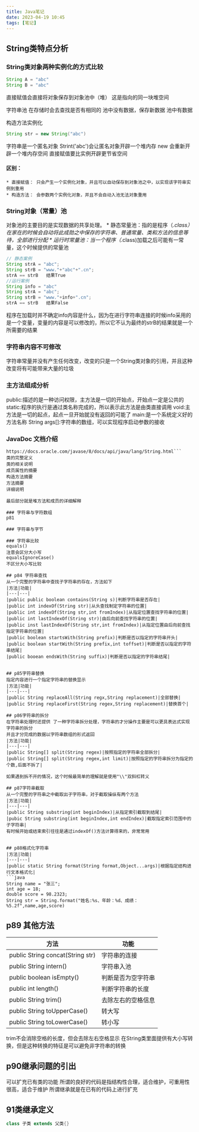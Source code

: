 ```yaml
---
title: Java笔记
date: 2023-04-19 10:45
tags: [笔记]
---
```

## String类特点分析
### String类对象两种实例化的方式比较
``` java
String A = "abc"
String B = "abc"
```
直接赋值会直接将对象保存到对象池中（堆）
这是指向的同一块堆空间

字符串池
在存储时会去查找是否有相同的
池中没有数据，保存新数据
池中有数据

构造方法实例化
``` java
String str = new String("abc")
```
字符串是一个匿名对象
Strint('abc')会让匿名对象开辟一个堆内存
new 会重新开辟一个堆内存空间
直接赋值要比实例开辟更节省空间

#### 区别：
    * 直接赋值： 只会产生一个实例化对象，并且可以自动保存到对象池之中，以实现该字符串实例到重用
    * 构造方法： 会参数两个实例化对象，并且不会自动入池无法对象重用

### String对象（常量）池
对象池的主要目的是实现数据的共享处理。
    * 静态常量池：指的是程序（*.class）在家在的时候会自动将此成勋之中保存的字符串、普通常量、类和方法的信息等待，全部进行分配
    * 运行时常量池：当一个程序（*.class)加载之后可能有一常量，这个时候提供的常量池
```Java
// 静态案例
String strA = "abc";
String strB = "www."+"abc"+".cn";
strA == strB   结果True
//运行案例
String info = "abc"
String strA = "abc";
String strB = "www."+info+".cn";
strA == strB   结果False
```
程序在加载时并不确定info内容是什么，因为在进行字符串连接的时候info采用的是一个变量，变量的内容是可以修改的，所以它不认为最终的strB的结果就是一个所需要的结果

### 字符串内容不可修改
字符串常量并没有产生任何改变，改变的只是一个String类对象的引用，并且这种改变将有可能带来大量的垃圾


### 主方法组成分析
public:描述的是一种访问权限，主方法是一切的开始点，开始点一定是公共的
static:程序的执行是通过类名称完成的，所以表示此方法是由类直接调用
void:主方法是一切的起点，起点一旦开始就没有返回的可能了
main:是一个系统定义好的方法名称
String args[]:字符串的数组，可以实现程序启动参数的接收

### JavaDoc 文档介绍
```
https://docs.oracle.com/javase/8/docs/api/java/lang/String.html```
类的完整定义
类的相关说明
成员属性的摘要
构造方法摘要
方法摘要
详细说明

最后部分就是堆方法和成员的详细解释

### 字符串与字符数组
p81

### 字符串与字节

### 字符串比较
equals()
注意会区分大小写
equalsIgnoreCase()
不区分大小写比较

## p84 字符串查找
从一个完整的字符串中查找子字符串的存在，方法如下
|方法|功能|
|---|---|
|public public boolean contains(String s)|判断字符串是否存在|
|public int indexOf(String str)|从头查找制定字符串的位置|
|public int indexOf(String str,int fromIndex)|从指定位置查找字符串的位置|
|public int lastIndexOf(String str)|由后向前查找字符串的位置|
|public inst lastIndexOf(String str,int fromIndex)|从指定位置由后向前查找指定字符串的位置|
|public boolean startsWith(String prefix)|判断是否以指定的字符串开头|
|public boolean startWith(String prefix,int toffset)|判断是否以指定的字符串结尾|
|public booean endsWith(String suffix)|判断是否以指定的字符串结尾|


## p85字符串替换
指定内容进行一个指定字符串的替换显示
|方法|功能|
|---|---|
|public String replaceAll(String regx,String replacement)|全部替换|
|public String replaceFirst(String regex,String replacement)|替换首个|

## p86字符串的拆分
在字符串处理时还提供 了一种字符串拆分处理，字符串的才分操作主要是可以更具表达式实现字符串的拆分
并且才分完成的数据以字符串数组的形式返回
|方法|功能|
|---|---|
|public String[] split(String regex)|按照指定的字符串全部拆分|
|public String[] split(String regex,int limit)|按照指定的字符串拆分为指定的个数,后面不拆了|

如果遇到拆不开的情况，这个时候最简单的理解就是使用"\\"双斜杠转义

## p87字符串截取
从一个完整的字符串之中截取出子字符串，对于截取操纵有两个方法
|方法|功能|
|---|---|
|public String substring(int beginIndex)|从指定索引截取到结尾|
|pubic String substring(int beginIndex,int endIndex)|截取指定索引范围中的子字符串| 
有时候开始或结束索引往往是通过indexOf()方法计算得来的，非常常用


## p88格式化字符串
|方法|功能|
|---|---|
|public static String format(String format,Object...args)|根据指定结构进行文本格式化|
```java
String name = "张三";
int age = 18;
double score = 98.2323;
String str = String.format("姓名:%s、年龄：%d、成绩：%5.2f",name,age,score) 
```
## p89 其他方法
|方法|功能|
|---|---|
|public String concat(String str)|字符串的连接|
|public String intern()|字符串入池|
|public boolean isEmpty()|判断是否为空字符串|
|public int length()|判断字符串的长度|
|public String trim()|去除左右的空格信息|
|public String toUpperCase()|转大写|
public String toLowerCase()|转小写|

trim不会消除空格的长度，但会去除左右空格显示
在String类里面提供有大小写转换，但是这种转换的特征是可以避免非字符串的转换

## p90继承问题的引出
可以扩充已有类的功能
所谓的良好的代码是指结构性合理，适合维护，可重用性很高，适合于维护
所谓继承就是在已有的代码上进行扩充

## 91类继承定义
```java
class 子类 extends 父类{}
```
